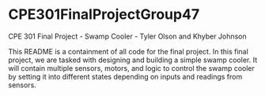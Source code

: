 # CPE301FinalProjectGroup47
CPE 301 Final Project - Swamp Cooler - Tyler Olson and Khyber Johnson

This README is a containment of all code for the final project. In this final project, we are tasked with designing and building a simple swamp cooler.
It will contain multiple sensors, motors, and logic to control the swamp cooler by setting it into different states depending on inputs and readings from sensors.


